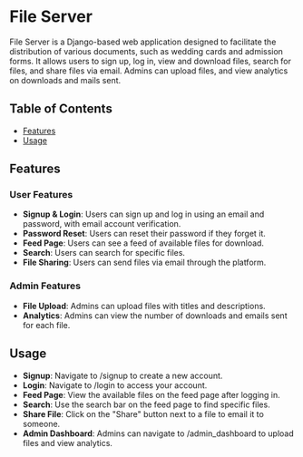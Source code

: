 
# File Server

File Server is a Django-based web application designed to facilitate the distribution of various documents, such as wedding cards and admission forms. It allows users to sign up, log in, view and download files, search for files, and share files via email. Admins can upload files, and view analytics on downloads and mails sent.

## Table of Contents
- [Features](#features)
- [Usage](#usage)

## Features
### User Features
- **Signup & Login**: Users can sign up and log in using an email and password, with email account verification.
- **Password Reset**: Users can reset their password if they forget it.
- **Feed Page**: Users can see a feed of available files for download.
- **Search**: Users can search for specific files.
- **File Sharing**: Users can send files via email through the platform.

### Admin Features
- **File Upload**: Admins can upload files with titles and descriptions.
- **Analytics**: Admins can view the number of downloads and emails sent for each file.

## Usage
- **Signup**: Navigate to /signup to create a new account.
- **Login**: Navigate to /login to access your account.
- **Feed Page**: View the available files on the feed page after logging in.
- **Search**: Use the search bar on the feed page to find specific files.
- **Share File**: Click on the "Share" button next to a file to email it to someone.
- **Admin Dashboard**: Admins can navigate to /admin_dashboard to upload files and view analytics.
